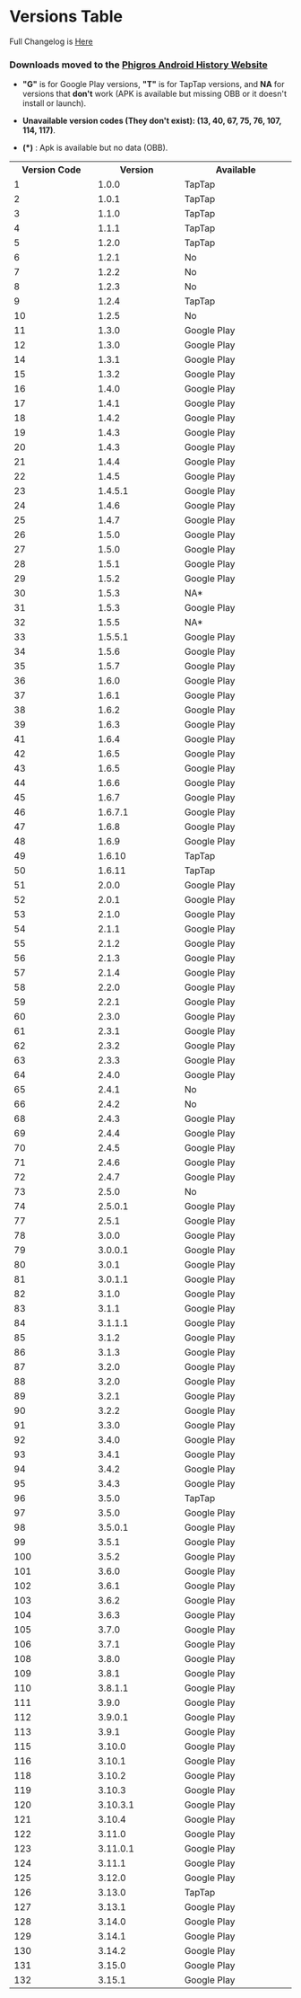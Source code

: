 # Versions Table

Full Changelog is [Here](Changelog.md)

### **Downloads moved to the [Phigros Android History Website](https://phigros.lolmam.top)**

- **"G"** is for Google Play versions, **"T"** is for TapTap versions, and **NA** for versions that **don't** work (APK is available but missing OBB or it doesn't install or launch).

- **Unavailable version codes (They don't exist): (13, 40, 67, 75, 76, 107, 114, 117)**.

- **(\*)** : Apk is available but no data (OBB). 

<table style="width:100%;">
<tbody>
		<tr>
			<th width="15%">Version Code</th>
			<th width="15%">Version</th>
			<th width="20%">Available</th>
		</tr>
		<tr>
			<td>1</td>
			<td>1.0.0</td>
			<td>TapTap</td>
		</tr>
		<tr>
			<td>2</td>
			<td>1.0.1</td>
			<td>TapTap</td>
		</tr>
		<tr>
			<td>3</td>
			<td>1.1.0</td>
			<td>TapTap</td>
		</tr>
		<tr>
			<td>4</td>
			<td>1.1.1</td>
			<td>TapTap</td>
		</tr>
		<tr>
			<td>5</td>
			<td>1.2.0</td>
			<td>TapTap</td>
		</tr>
		<tr>
			<td>6</td>
			<td>1.2.1</td>
			<td>No</td>
			</tr>
		<tr>
			<td>7</td>
			<td>1.2.2</td>
			<td>No</td>
			</tr>
		<tr>
			<td>8</td>
			<td>1.2.3</td>
			<td>No</td>
			</tr>
		<tr>
			<td>9</td>
			<td>1.2.4</td>
			<td>TapTap</td>
			</tr>
		<tr>
			<td>10</td>
			<td>1.2.5</td>
			<td>No</td>
			</tr>
		<tr>
			<td>11</td>
			<td>1.3.0</td>
			<td>Google Play</td>
			</tr>
		<tr>
			<td>12</td>
			<td>1.3.0</td>
			<td>Google Play</td>
			</tr>
		<tr>
			<td>14</td>
			<td>1.3.1</td>
			<td>Google Play</td>
			</tr>
		<tr>
			<td>15</td>
			<td>1.3.2</td>
			<td>Google Play</td>
			</tr>
		<tr>
			<td>16</td>
			<td>1.4.0</td>
			<td>Google Play</td>
			</tr>
		<tr>
			<td>17</td>
			<td>1.4.1</td>
			<td>Google Play</td>
			</tr>
		<tr>
			<td>18</td>
			<td>1.4.2</td>
			<td>Google Play</td>
			</tr>
		<tr>
			<td>19</td>
			<td>1.4.3</td>
			<td>Google Play</td>
			</tr>
		<tr>
			<td>20</td>
			<td>1.4.3</td>
			<td>Google Play</td>
			</tr>
		<tr>
			<td>21</td>
			<td>1.4.4</td>
			<td>Google Play</td>
			</tr>
		<tr>
			<td>22</td>
			<td>1.4.5</td>
			<td>Google Play</td>
			</tr>
		<tr>
			<td>23</td>
			<td>1.4.5.1</td>
			<td>Google Play</td>
			</tr>
		<tr>
			<td>24</td>
			<td>1.4.6</td>
			<td>Google Play</td>
			</tr>
		<tr>
			<td>25</td>
			<td>1.4.7</td>
			<td>Google Play</td>
			</tr>
		<tr>
			<td>26</td>
			<td>1.5.0</td>
			<td>Google Play</td>
			</tr>
		<tr>
			<td>27</td>
			<td>1.5.0</td>
			<td>Google Play</td>
			</tr>
		<tr>
			<td>28</td>
			<td>1.5.1</td>
			<td>Google Play</td>
			</tr>
		<tr>
			<td>29</td>
			<td>1.5.2</td>
			<td>Google Play</td>
			</tr>
		<tr>
			<td>30</td>
			<td>1.5.3</td>
			<td>NA*</td>
			</tr>
		<tr>
			<td>31</td>
			<td>1.5.3</td>
			<td>Google Play</td>
			</tr>
		<tr>
			<td>32</td>
			<td>1.5.5</td>
			<td>NA*</td>
			</tr>
		<tr>
			<td>33</td>
			<td>1.5.5.1</td>
			<td>Google Play</td>
			</tr>
		<tr>
			<td>34</td>
			<td>1.5.6</td>
			<td>Google Play</td>
			</tr>
		<tr>
			<td>35</td>
			<td>1.5.7</td>
			<td>Google Play</td>
			</tr>
		<tr>
			<td>36</td>
			<td>1.6.0</td>
			<td>Google Play</td>
			</tr>
		<tr>
			<td>37</td>
			<td>1.6.1</td>
			<td>Google Play</td>
			</tr>
		<tr>
			<td>38</td>
			<td>1.6.2</td>
			<td>Google Play</td>
			</tr>
		<tr>
			<td>39</td>
			<td>1.6.3</td>
			<td>Google Play</td>
			</tr>
		<tr>
			<td>41</td>
			<td>1.6.4</td>
			<td>Google Play</td>
			</tr>
		<tr>
			<td>42</td>
			<td>1.6.5</td>
			<td>Google Play</td>
			</tr>
		<tr>
			<td>43</td>
			<td>1.6.5</td>
			<td>Google Play</td>
			</tr>
		<tr>
			<td>44</td>
			<td>1.6.6</td>
			<td>Google Play</td>
			</tr>
		<tr>
			<td>45</td>
			<td>1.6.7</td>
			<td>Google Play</td>
			</tr>
		<tr>
			<td>46</td>
			<td>1.6.7.1</td>
			<td>Google Play</td>
			</tr>
		<tr>
			<td>47</td>
			<td>1.6.8</td>
			<td>Google Play</td>
			</tr>
		<tr>
			<td>48</td>
			<td>1.6.9</td>
			<td>Google Play</td>
			</tr>
		<tr>
			<td>49</td>
			<td>1.6.10</td>
			<td>TapTap</td>
		</tr>
		<tr>
			<td>50</td>
			<td>1.6.11</td>
			<td>TapTap</td>
		</tr>
		<tr>
			<td>51</td>
			<td>2.0.0</td>
			<td>Google Play</td>
		</tr>
		<tr>
			<td>52</td>
			<td>2.0.1</td>
			<td>Google Play</td>
		</tr>
		<tr>
			<td>53</td>
			<td>2.1.0</td>
			<td>Google Play</td>
		</tr>
		<tr>
			<td>54</td>
			<td>2.1.1</td>
			<td>Google Play</td>
		</tr>
		<tr>
			<td>55</td>
			<td>2.1.2</td>
			<td>Google Play</td>
		</tr>
		<tr>
			<td>56</td>
			<td>2.1.3</td>
			<td>Google Play</td>
		</tr>
		<tr>
			<td>57</td>
			<td>2.1.4</td>
			<td>Google Play</td>
		</tr>
		<tr>
			<td>58</td>
			<td>2.2.0</td>
			<td>Google Play</td>
		</tr>
		<tr>
			<td>59</td>
			<td>2.2.1</td>
			<td>Google Play</td>
		</tr>
		<tr>
			<td>60</td>
			<td>2.3.0</td>
			<td>Google Play</td>
		</tr>
		<tr>
			<td>61</td>
			<td>2.3.1</td>
			<td>Google Play</td>
		</tr>
		<tr>
			<td>62</td>
			<td>2.3.2</td>
			<td>Google Play</td>
		</tr>
		<tr>
			<td>63</td>
			<td>2.3.3</td>
			<td>Google Play</td>
		</tr>
		<tr>
			<td>64</td>
			<td>2.4.0</td>
			<td>Google Play</td>
		</tr>
		<tr>
			<td>65</td>
			<td>2.4.1</td>
			<td>No</td>
		</tr>
		<tr>
			<td>66</td>
			<td>2.4.2</td>
			<td>No</td>
		</tr>
		<tr>
			<td>68</td>
			<td>2.4.3</td>
			<td>Google Play</td>
		</tr>
		<tr>
			<td>69</td>
			<td>2.4.4</td>
			<td>Google Play</td>
		</tr>
		<tr>
			<td>70</td>
			<td>2.4.5</td>
			<td>Google Play</td>
		</tr>
		<tr>
			<td>71</td>
			<td>2.4.6</td>
			<td>Google Play</td>
		</tr>
		<tr>
			<td>72</td>
			<td>2.4.7</td>
			<td>Google Play</td>
		</tr>
		<tr>
			<td>73</td>
			<td>2.5.0</td>
			<td>No</td>
		</tr>
		<tr>
			<td>74</td>
			<td>2.5.0.1</td>
			<td>Google Play</td>
		</tr>
		<tr>
			<td>77</td>
			<td>2.5.1</td>
			<td>Google Play</td>
		</tr>
		<tr>
			<td>78</td>
			<td>3.0.0</td>
			<td>Google Play</td>
		</tr>
		<tr>
			<td>79</td>
			<td>3.0.0.1</td>
			<td>Google Play</td>
		</tr>
		<tr>
			<td>80</td>
			<td>3.0.1</td>
			<td>Google Play</td>
		</tr>
		<tr>
			<td>81</td>
			<td>3.0.1.1</td>
			<td>Google Play</td>
		</tr>
		<tr>
			<td>82</td>
			<td>3.1.0</td>
			<td>Google Play</td>
		</tr>
		<tr>
			<td>83</td>
			<td>3.1.1</td>
			<td>Google Play</td>
		</tr>
		<tr>
			<td>84</td>
			<td>3.1.1.1</td>
			<td>Google Play</td>
		</tr>
		<tr>
			<td>85</td>
			<td>3.1.2</td>
			<td>Google Play</td>
		</tr>
		<tr>
			<td>86</td>
			<td>3.1.3</td>
			<td>Google Play</td>
		</tr>
		<tr>
			<td>87</td>
			<td>3.2.0</td>
			<td>Google Play</td>
		</tr>
		<tr>
			<td>88</td>
			<td>3.2.0</td>
			<td>Google Play</td>
		</tr>
		<tr>
			<td>89</td>
			<td>3.2.1</td>
			<td>Google Play</td>
		</tr>
		<tr>
			<td>90</td>
			<td>3.2.2</td>
			<td>Google Play</td>
		</tr>
		<tr>
			<td>91</td>
			<td>3.3.0</td>
			<td>Google Play</td>
		</tr>
		<tr>
			<td>92</td>
			<td>3.4.0</td>
			<td>Google Play</td>
		</tr>
		<tr>
			<td>93</td>
			<td>3.4.1</td>
			<td>Google Play</td>
		</tr>
		<tr>
			<td>94</td>
			<td>3.4.2</td>
			<td>Google Play</td>
		</tr>
		<tr>
			<td>95</td>
			<td>3.4.3</td>
			<td>Google Play</td>
		</tr>
		<tr>
			<td>96</td>
			<td>3.5.0</td>
			<td>TapTap</td>
		</tr>
		<tr>
			<td>97</td>
			<td>3.5.0</td>
			<td>Google Play</td>
		</tr>
		<tr>
			<td>98</td>
			<td>3.5.0.1</td>
			<td>Google Play</td>
		</tr>
		<tr>
			<td>99</td>
			<td>3.5.1</td>
			<td>Google Play</td>
		</tr>
		<tr>
			<td>100</td>
			<td>3.5.2</td>
			<td>Google Play</td>
		</tr>
		<tr>
			<td>101</td>
			<td>3.6.0</td>
			<td>Google Play</td>
		</tr>
		<tr>
			<td>102</td>
			<td>3.6.1</td>
			<td>Google Play</td>
		</tr>
		<tr>
			<td>103</td>
			<td>3.6.2</td>
			<td>Google Play</td>
		</tr>
		<tr>
			<td>104</td>
			<td>3.6.3</td>
			<td>Google Play</td>
		</tr>
		<tr>
			<td>105</td>
			<td>3.7.0</td>
			<td>Google Play</td>
		</tr>
		<tr>
			<td>106</td>
			<td>3.7.1</td>
			<td>Google Play</td>
		</tr>
		<tr>
			<td>108</td>
			<td>3.8.0</td>
			<td>Google Play</td>
		</tr>
		<tr>
			<td>109</td>
			<td>3.8.1</td>
			<td>Google Play</td>
		</tr>
		<tr>
			<td>110</td>
			<td>3.8.1.1</td>
			<td>Google Play</td>
		</tr>
		<tr>
			<td>111</td>
			<td>3.9.0</td>
			<td>Google Play</td>
		</tr>
		<tr>
			<td>112</td>
			<td>3.9.0.1</td>
			<td>Google Play</td>
		</tr>
		<tr>
			<td>113</td>
			<td>3.9.1</td>
			<td>Google Play</td>
		</tr>
		<tr>
			<td>115</td>
			<td>3.10.0</td>
			<td>Google Play</td>
		</tr>
		<tr>
			<td>116</td>
			<td>3.10.1</td>
			<td>Google Play</td>
		</tr>
		<tr>
			<td>118</td>
			<td>3.10.2</td>
			<td>Google Play</td>
		</tr>
		<tr>
			<td>119</td>
			<td>3.10.3</td>
			<td>Google Play</td>
		</tr>
		<tr>
			<td>120</td>
			<td>3.10.3.1</td>
			<td>Google Play</td>
		</tr>
		<tr>
			<td>121</td>
			<td>3.10.4</td>
			<td>Google Play</td>
		</tr>
		<tr>
			<td>122</td>
			<td>3.11.0</td>
			<td>Google Play</td>
		</tr>
		<tr>
			<td>123</td>
			<td>3.11.0.1</td>
			<td>Google Play</td>
		</tr>
		<tr>
			<td>124</td>
			<td>3.11.1</td>
			<td>Google Play</td>
		</tr>
		<tr>
			<td>125</td>
			<td>3.12.0</td>
			<td>Google Play</td>
		</tr>
		<tr>
			<td>126</td>
			<td>3.13.0</td>
			<td>TapTap</td>
		</tr>
		<tr>
			<td>127</td>
			<td>3.13.1</td>
			<td>Google Play</td>
		</tr>
		<tr>
			<td>128</td>
			<td>3.14.0</td>
			<td>Google Play</td>
		</tr>
		<tr>
			<td>129</td>
			<td>3.14.1</td>
			<td>Google Play</td>
		</tr>
		<tr>
			<td>130</td>
			<td>3.14.2</td>
			<td>Google Play</td>
		</tr>
		<tr>
			<td>131</td>
			<td>3.15.0</td>
			<td>Google Play</td>
		</tr>
		<tr>
			<td>132</td>
			<td>3.15.1</td>
			<td>Google Play</td>
		</tr>
	</tbody>
</table>
